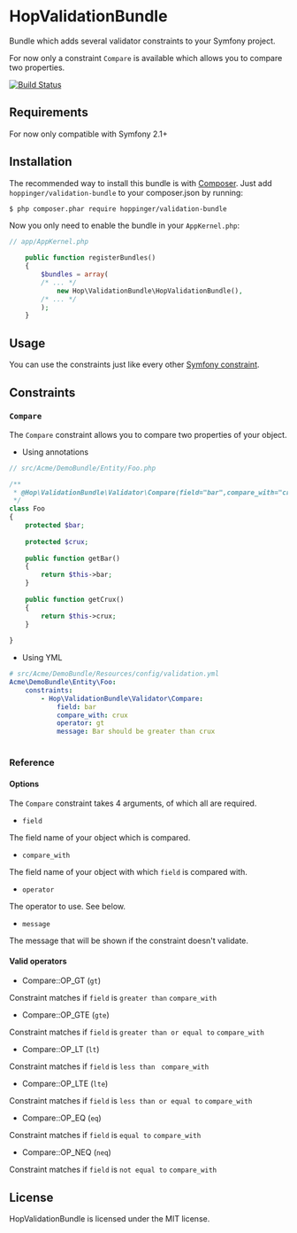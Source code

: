 # HopValidationBundle

Bundle which adds several validator constraints to your Symfony project.

For now only a constraint `Compare` is available which allows you to compare two properties.

[![Build Status](https://secure.travis-ci.org/hoppinger/HopValidationBundle.png?branch=master)](https://travis-ci.org/hoppinger/HopValidationBundle)

## Requirements

For now only compatible with Symfony 2.1+

## Installation

The recommended way to install this bundle is with [Composer](http://getcomposer.org/). 
Just add `hoppinger/validation-bundle` to your composer.json by running:

``` bash
$ php composer.phar require hoppinger/validation-bundle
```

Now you only need to enable the bundle in your `AppKernel.php`:

``` php
// app/AppKernel.php

    public function registerBundles()
    {
        $bundles = array(
        /* ... */
            new Hop\ValidationBundle\HopValidationBundle(),
        /* ... */    
        );
	}
```

## Usage

You can use the constraints just like every other [Symfony constraint](http://symfony.com/doc/current/book/validation.html#constraints).

## Constraints

### `Compare`

The `Compare` constraint allows you to compare two properties of your object. 

* Using annotations

``` php
// src/Acme/DemoBundle/Entity/Foo.php

/**
 * @Hop\ValidationBundle\Validator\Compare(field="bar",compare_with="crux",operator="gt",message="Bar should be greater than crux")
 */
class Foo
{
	protected $bar;
	
	protected $crux;
	
	public function getBar()
	{
		return $this->bar;
	}
	
	public function getCrux()
	{
		return $this->crux;
	}
	
}
```

* Using YML

``` yaml
# src/Acme/DemoBundle/Resources/config/validation.yml
Acme\DemoBundle\Entity\Foo:
    constraints:
        - Hop\ValidationBundle\Validator\Compare:
            field: bar
            compare_with: crux
            operator: gt
            message: Bar should be greater than crux
            
```           

### Reference

#### Options

The `Compare` constraint takes 4 arguments, of which all are required.

 * `field` 

The field name of your object which is compared.  
  
 * `compare_with`

The field name of your object with which `field` is compared with.

 * `operator`

The operator to use. See below.

 * `message`
 
The message that will be shown if the constraint doesn't validate.    

#### Valid operators

 * Compare::OP_GT (`gt`)

Constraint matches if `field` is `greater than` `compare_with`
 
 * Compare::OP_GTE (`gte`)
 
Constraint matches if `field` is `greater than or equal to` `compare_with`
 
 * Compare::OP_LT (`lt`)
 
Constraint matches if `field` is `less than ` `compare_with`
 
 * Compare::OP_LTE (`lte`)
 
Constraint matches if `field` is `less than or equal to` `compare_with`
 
 * Compare::OP_EQ (`eq`)
 
Constraint matches if `field` is `equal to` `compare_with`
 
 * Compare::OP_NEQ (`neq`)
 
Constraint matches if `field` is `not equal to` `compare_with`

## License

HopValidationBundle is licensed under the MIT license.
 